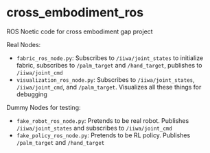 # cross_embodiment_ros

ROS Noetic code for cross embodiment gap project

Real Nodes:
* `fabric_ros_node.py`: Subscribes to `/iiwa/joint_states` to initialize fabric, subscribes to `/palm_target` and `/hand_target`, publishes to `/iiwa/joint_cmd`
* `visualization_ros_node.py`: Subscribes to `/iiwa/joint_states`, `/iiwa/joint_cmd`, and `/palm_target`. Visualizes all these things for debugging

Dummy Nodes for testing:
* `fake_robot_ros_node.py`: Pretends to be real robot. Publishes `/iiwa/joint_states` and subscribes to `/iiwa/joint_cmd`
* `fake_policy_ros_node.py`: Pretends to be RL policy. Publishes `/palm_target` and `/hand_target`
